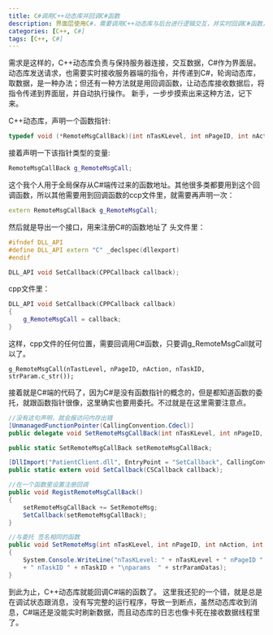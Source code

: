 ```yaml
---
title: C#调用C++动态库并回调C#函数
description: 界面层使用C#，需要调用C++动态库与后台进行逻辑交互，并实时回调C#函数，返回数据
categories: [C++, C#]
tags: [C++, C#]
---
```


需求是这样的，C++动态库负责与保持服务器连接，交互数据，C#作为界面层。动态库发送请求，也需要实时接收服务器端的指令，并传递到C#，轮询动态库，取数据，是一种办法；但还有一种方法就是用回调函数，让动态库接收数据后，将指令传递到界面层，并自动执行操作。 
新手，一步步摸索出来这种方法，记下来。

C++动态库，声明一个函数指针:
```c++
typedef void (*RemoteMsgCallBack)(int nTasKLevel, int nPageID, int nAction, int nTaskID,const char* strParamDatas);
```

接着声明一下该指针类型的变量:
```c++
RemoteMsgCallBack g_RemoteMsgCall;
```

这个我个人用于全局保存从C#端传过来的函数地址。其他很多类都要用到这个回调函数，所以其他需要用到回调函数的ccp文件里，就需要再声明一次：
```c++
extern RemoteMsgCallBack g_RemoteMsgCall;
```

然后就是导出一个接口，用来注册C#的函数地址了 
头文件里：
```c++
#ifndef DLL_API
#define DLL_API extern "C" _declspec(dllexport)
#endif

DLL_API void SetCallback(CPPCallback callback);
```

cpp文件里：
```C++
DLL_API void SetCallback(CPPCallback callback)
{
    g_RemoteMsgCall = callback;
}
```

这样，cpp文件的任何位置，需要回调用C#函数，只要调g_RemoteMsgCall就可以了。
```
g_RemoteMsgCall(nTastLevel, nPageID, nAction, nTaskID, strParam.c_str());
```

接着就是C#端的代码了，因为C#是没有函数指针的概念的，但是都知道函数的委托，就跟函数指针很像，这里确实也要用委托。不过就是在这里需要注意点。
```c#
//没有这句声明，就会报访问内存出错
[UnmanagedFunctionPointer(CallingConvention.Cdecl)]
public delegate void SetRemoteMsgCallBack(int nTasKLevel, int nPageID, int nAction, int nTaskID, StringBuilder strParamDatas);

public static SetRemoteMsgCallBack setRemoteMsgCallBack;

[DllImport("PatientClient.dll", EntryPoint = "SetCallback", CallingConvention = CallingConvention.Cdecl, CharSet = CharSet.Ansi)]
public static extern void SetCallback(CSCallback callback);

//在一个函数里设置注册回调
public void RegistRemoteMsgCallBack()
{
    setRemoteMsgCallBack += SetRemoteMsg;
    SetCallback(setRemoteMsgCallBack);
}

//与委托 签名相同的函数
public void SetRemoteMsg(int nTasKLevel, int nPageID, int nAction, int nTaskID, StringBuilder strParamDatas)
{
    System.Console.WriteLine("nTasKLevel: " + nTasKLevel + " nPageID " + nPageID + " nAction " + nAction 
    + " nTaskID " + nTaskID + "\nparams  " + strParamDatas);
}
```

到此为止，C++动态库就能回调C#端的函数了。 
这里我还犯的一个错，就是总是在调试状态跟消息，没有写完整的运行程序，导致一到断点，虽然动态库收到消息，C#端还是没能实时刷新数据，而且动态库的日志也像卡死在接收数据线程里了。